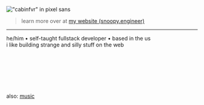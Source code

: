 !["cabinfvr" in pixel sans](https://i.imgur.com/Of2TTph.png)
> learn more over at [my website (snoopy.engineer)](https://snoopy.engineer)

---

he/him • self-taught fullstack developer • based in the us<br/>
i like building strange and silly stuff on the web
<br/><br/><br/><br/><br/><br/><br/><br/>
also:
[music](https://music.snoopy.engineer)
